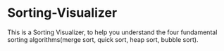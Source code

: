 # Sorting-Visualizer
This is a Sorting Visualizer, to help you understand the four fundamental sorting algorithms(merge sort, quick sort, heap sort, bubble sort).
